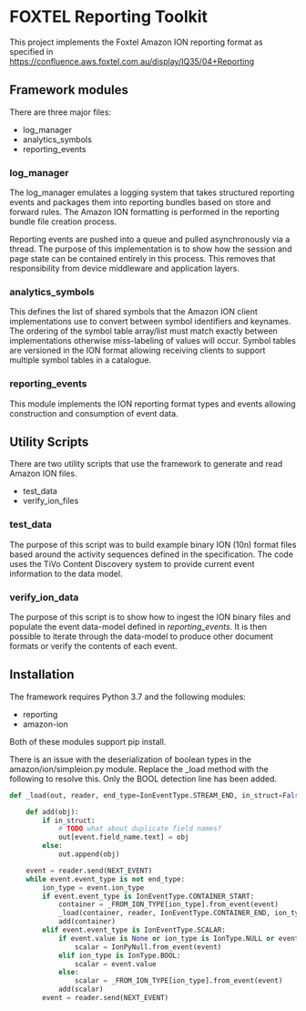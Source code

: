 # FOXTEL Reporting Toolkit
This project implements the Foxtel Amazon ION reporting format as specified in 
https://confluence.aws.foxtel.com.au/display/IQ35/04+Reporting

## Framework modules
There are three major files:
* log_manager
* analytics_symbols
* reporting_events

### log_manager
The log_manager emulates a logging system that takes structured reporting events and packages them into 
reporting bundles based on store and forward rules. The Amazon ION formatting is performed in the reporting 
bundle file creation process.

Reporting events are pushed into a queue and pulled asynchronously via a thread. The purpose of this 
implementation is to show how the session and page state can be contained entirely in this process. This 
removes that responsibility from device middleware and application layers.

### analytics_symbols
This defines the list of shared symbols that the Amazon ION client implementations use to convert between
symbol identifiers and keynames. The ordering of the symbol table array/list must match exactly between
implementations otherwise miss-labeling of values will occur. Symbol tables are versioned in the ION format
allowing receiving clients to support multiple symbol tables in a catalogue.

### reporting_events
This module implements the ION reporting format types and events allowing construction and consumption of
event data.

## Utility Scripts
There are two utility scripts that use the framework to generate and read Amazon ION files.
* test_data
* verify_ion_files

### test_data
The purpose of this script was to build example binary ION (10n) format files based around the activity 
sequences defined in the specification. The code uses the TiVo Content Discovery system to provide current
event information to the data model.

### verify_ion_data
The purpose of this script is to show how to ingest the ION binary files and populate the event data-model
defined in _reporting_events_. It is then possible to iterate through the data-model to produce other document 
formats or verify the contents of each event.

## Installation
The framework requires Python 3.7 and the following modules:
* reporting
* amazon-ion

Both of these modules support pip install.

There is an issue with the deserialization of boolean types in the amazon/ion/simpleion.py module. Replace
the _load method with the following to resolve this. Only the BOOL detection line has been added. 
```python
def _load(out, reader, end_type=IonEventType.STREAM_END, in_struct=False):

    def add(obj):
        if in_struct:
            # TODO what about duplicate field names?
            out[event.field_name.text] = obj
        else:
            out.append(obj)

    event = reader.send(NEXT_EVENT)
    while event.event_type is not end_type:
        ion_type = event.ion_type
        if event.event_type is IonEventType.CONTAINER_START:
            container = _FROM_ION_TYPE[ion_type].from_event(event)
            _load(container, reader, IonEventType.CONTAINER_END, ion_type is IonType.STRUCT)
            add(container)
        elif event.event_type is IonEventType.SCALAR:
            if event.value is None or ion_type is IonType.NULL or event.ion_type.is_container:
                scalar = IonPyNull.from_event(event)
            elif ion_type is IonType.BOOL:
                scalar = event.value
            else:
                scalar = _FROM_ION_TYPE[ion_type].from_event(event)
            add(scalar)
        event = reader.send(NEXT_EVENT)
```
 